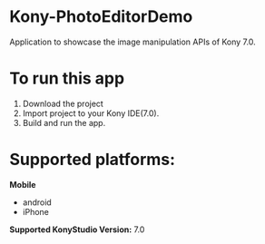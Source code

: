 # Kony-PhotoEditorDemo
Application to showcase the image manipulation APIs of Kony 7.0.

# To run this app

1. Download the project
2. Import project to your Kony IDE(7.0).
3. Build and run the app.

# Supported platforms:
**Mobile**
 * android
 * iPhone

**Supported KonyStudio Version:** 7.0
